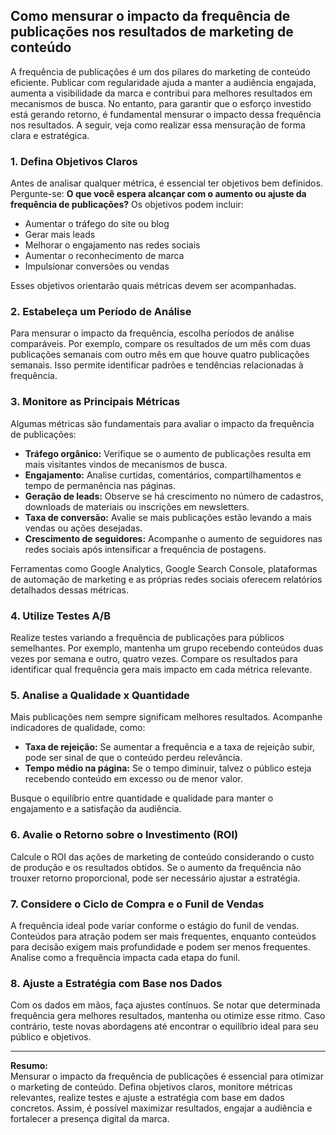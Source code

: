 ## Como mensurar o impacto da frequência de publicações nos resultados de marketing de conteúdo

A frequência de publicações é um dos pilares do marketing de conteúdo eficiente. Publicar com regularidade ajuda a manter a audiência engajada, aumenta a visibilidade da marca e contribui para melhores resultados em mecanismos de busca. No entanto, para garantir que o esforço investido está gerando retorno, é fundamental mensurar o impacto dessa frequência nos resultados. A seguir, veja como realizar essa mensuração de forma clara e estratégica.

### 1. Defina Objetivos Claros

Antes de analisar qualquer métrica, é essencial ter objetivos bem definidos. Pergunte-se: **O que você espera alcançar com o aumento ou ajuste da frequência de publicações?** Os objetivos podem incluir:

- Aumentar o tráfego do site ou blog
- Gerar mais leads
- Melhorar o engajamento nas redes sociais
- Aumentar o reconhecimento de marca
- Impulsionar conversões ou vendas

Esses objetivos orientarão quais métricas devem ser acompanhadas.

### 2. Estabeleça um Período de Análise

Para mensurar o impacto da frequência, escolha períodos de análise comparáveis. Por exemplo, compare os resultados de um mês com duas publicações semanais com outro mês em que houve quatro publicações semanais. Isso permite identificar padrões e tendências relacionadas à frequência.

### 3. Monitore as Principais Métricas

Algumas métricas são fundamentais para avaliar o impacto da frequência de publicações:

- **Tráfego orgânico:** Verifique se o aumento de publicações resulta em mais visitantes vindos de mecanismos de busca.
- **Engajamento:** Analise curtidas, comentários, compartilhamentos e tempo de permanência nas páginas.
- **Geração de leads:** Observe se há crescimento no número de cadastros, downloads de materiais ou inscrições em newsletters.
- **Taxa de conversão:** Avalie se mais publicações estão levando a mais vendas ou ações desejadas.
- **Crescimento de seguidores:** Acompanhe o aumento de seguidores nas redes sociais após intensificar a frequência de postagens.

Ferramentas como Google Analytics, Google Search Console, plataformas de automação de marketing e as próprias redes sociais oferecem relatórios detalhados dessas métricas.

### 4. Utilize Testes A/B

Realize testes variando a frequência de publicações para públicos semelhantes. Por exemplo, mantenha um grupo recebendo conteúdos duas vezes por semana e outro, quatro vezes. Compare os resultados para identificar qual frequência gera mais impacto em cada métrica relevante.

### 5. Analise a Qualidade x Quantidade

Mais publicações nem sempre significam melhores resultados. Acompanhe indicadores de qualidade, como:

- **Taxa de rejeição:** Se aumentar a frequência e a taxa de rejeição subir, pode ser sinal de que o conteúdo perdeu relevância.
- **Tempo médio na página:** Se o tempo diminuir, talvez o público esteja recebendo conteúdo em excesso ou de menor valor.

Busque o equilíbrio entre quantidade e qualidade para manter o engajamento e a satisfação da audiência.

### 6. Avalie o Retorno sobre o Investimento (ROI)

Calcule o ROI das ações de marketing de conteúdo considerando o custo de produção e os resultados obtidos. Se o aumento da frequência não trouxer retorno proporcional, pode ser necessário ajustar a estratégia.

### 7. Considere o Ciclo de Compra e o Funil de Vendas

A frequência ideal pode variar conforme o estágio do funil de vendas. Conteúdos para atração podem ser mais frequentes, enquanto conteúdos para decisão exigem mais profundidade e podem ser menos frequentes. Analise como a frequência impacta cada etapa do funil.

### 8. Ajuste a Estratégia com Base nos Dados

Com os dados em mãos, faça ajustes contínuos. Se notar que determinada frequência gera melhores resultados, mantenha ou otimize esse ritmo. Caso contrário, teste novas abordagens até encontrar o equilíbrio ideal para seu público e objetivos.

---

**Resumo:**  
Mensurar o impacto da frequência de publicações é essencial para otimizar o marketing de conteúdo. Defina objetivos claros, monitore métricas relevantes, realize testes e ajuste a estratégia com base em dados concretos. Assim, é possível maximizar resultados, engajar a audiência e fortalecer a presença digital da marca.